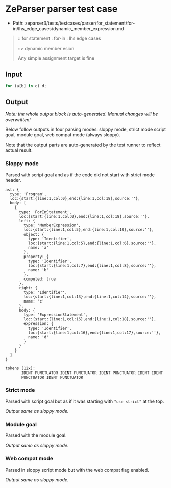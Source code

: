 # ZeParser parser test case

- Path: zeparser3/tests/testcases/parser/for_statement/for-in/lhs_edge_cases/dynamic_member_expression.md

> :: for statement : for-in : lhs edge cases
>
> ::> dynamic member e sion
>
> Any simple assignment target is fine

## Input

`````js
for (a[b] in c) d;
`````

## Output

_Note: the whole output block is auto-generated. Manual changes will be overwritten!_

Below follow outputs in four parsing modes: sloppy mode, strict mode script goal, module goal, web compat mode (always sloppy).

Note that the output parts are auto-generated by the test runner to reflect actual result.

### Sloppy mode

Parsed with script goal and as if the code did not start with strict mode header.

`````
ast: {
  type: 'Program',
  loc:{start:{line:1,col:0},end:{line:1,col:18},source:''},
  body: [
    {
      type: 'ForInStatement',
      loc:{start:{line:1,col:0},end:{line:1,col:18},source:''},
      left: {
        type: 'MemberExpression',
        loc:{start:{line:1,col:5},end:{line:1,col:10},source:''},
        object: {
          type: 'Identifier',
          loc:{start:{line:1,col:5},end:{line:1,col:6},source:''},
          name: 'a'
        },
        property: {
          type: 'Identifier',
          loc:{start:{line:1,col:7},end:{line:1,col:8},source:''},
          name: 'b'
        },
        computed: true
      },
      right: {
        type: 'Identifier',
        loc:{start:{line:1,col:13},end:{line:1,col:14},source:''},
        name: 'c'
      },
      body: {
        type: 'ExpressionStatement',
        loc:{start:{line:1,col:16},end:{line:1,col:18},source:''},
        expression: {
          type: 'Identifier',
          loc:{start:{line:1,col:16},end:{line:1,col:17},source:''},
          name: 'd'
        }
      }
    }
  ]
}

tokens (12x):
       IDENT PUNCTUATOR IDENT PUNCTUATOR IDENT PUNCTUATOR IDENT IDENT
       PUNCTUATOR IDENT PUNCTUATOR
`````

### Strict mode

Parsed with script goal but as if it was starting with `"use strict"` at the top.

_Output same as sloppy mode._

### Module goal

Parsed with the module goal.

_Output same as sloppy mode._

### Web compat mode

Parsed in sloppy script mode but with the web compat flag enabled.

_Output same as sloppy mode._

